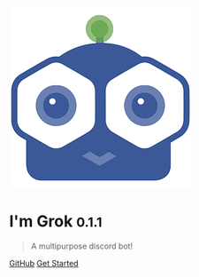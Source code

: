 ![logo](media/dgTICLL.png)

# I'm Grok <small>0.1.1</small>

> A multipurpose discord bot!

[GitHub](https://github.com/verixx/grokbot/)
[Get Started](#welcome-i39m-grok)

